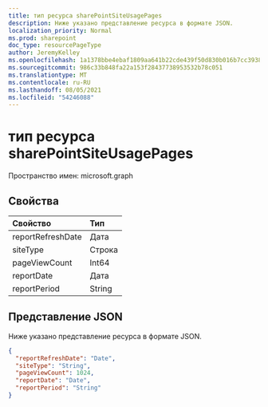 ```yaml
---
title: тип ресурса sharePointSiteUsagePages
description: Ниже указано представление ресурса в формате JSON.
localization_priority: Normal
ms.prod: sharepoint
doc_type: resourcePageType
author: JeremyKelley
ms.openlocfilehash: 1a1378bbe4ebaf1809aa641b22cde439f50d830b016b7cc393842f21cecbe029
ms.sourcegitcommit: 986c33b848fa22a153f28437738953532b78c051
ms.translationtype: MT
ms.contentlocale: ru-RU
ms.lasthandoff: 08/05/2021
ms.locfileid: "54246088"
---
```

# <a name="sharepointsiteusagepages-resource-type"></a>тип ресурса sharePointSiteUsagePages

Пространство имен: microsoft.graph

## <a name="properties"></a>Свойства

| Свойство          | Тип   |
| :---------------- | :----- |
| reportRefreshDate | Дата   |
| siteType          | Строка |
| pageViewCount     | Int64  |
| reportDate        | Дата   |
| reportPeriod      | String |

## <a name="json-representation"></a>Представление JSON

Ниже указано представление ресурса в формате JSON.

<!-- {
  "blockType": "resource",
  "@odata.type": "microsoft.graph.sharePointSiteUsagePages"
} -->

```json
{
  "reportRefreshDate": "Date",
  "siteType": "String",
  "pageViewCount": 1024,
  "reportDate": "Date",
  "reportPeriod": "String"
}
```


